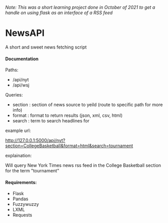 *Note: This was a short learning project done in October of 2021 to get a handle on using flask as an interface of a RSS feed*

# NewsAPI
A short and sweet news fetching script

#### Documentation

Paths:
- /api/nyt
- /api/wsj


Queries:
- section : section of news source to yeild (route to specific path for more info)
- format : format to return results (json, xml, csv, html)
- search : term to search headlines for


example url:

http://127.0.0.1:5000/api/nyt?section=CollegeBasketball&format=html&search=tournament

explaination:

Will query New York Times news rss feed in the College Basketball section for the term "tournament"

#### Requirements:

- Flask
- Pandas
- Fuzzywuzzy
- LXML
- Requests
